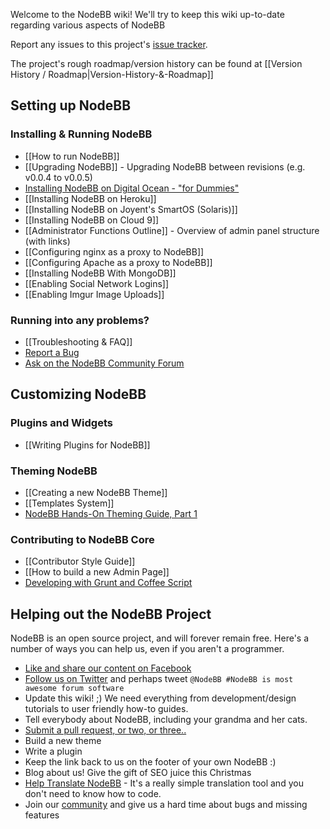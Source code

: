 Welcome to the NodeBB wiki! We'll try to keep this wiki up-to-date regarding various aspects of NodeBB

Report any issues to this project's [issue tracker](https://github.com/designcreateplay/NodeBB/issues).

The project's rough roadmap/version history can be found at [[Version History / Roadmap|Version-History-&-Roadmap]]

## Setting up NodeBB
### Installing & Running NodeBB

* [[How to run NodeBB]]
* [[Upgrading NodeBB]] - Upgrading NodeBB between revisions (e.g. v0.0.4 to v0.0.5)
* [Installing NodeBB on Digital Ocean - "for Dummies"](http://burnaftercompiling.com/nodebb/setting-up-a-nodebb-forum-for-dummies/)
* [[Installing NodeBB on Heroku]]
* [[Installing NodeBB on Joyent's SmartOS (Solaris)]]
* [[Installing NodeBB on Cloud 9]]
* [[Administrator Functions Outline]] - Overview of admin panel structure (with links)
* [[Configuring nginx as a proxy to NodeBB]]
* [[Configuring Apache as a proxy to NodeBB]]
* [[Installing NodeBB With MongoDB]]
* [[Enabling Social Network Logins]]
* [[Enabling Imgur Image Uploads]]

### Running into any problems?

* [[Troubleshooting & FAQ]]
* [Report a Bug](https://github.com/designcreateplay/NodeBB/issues)
* [Ask on the NodeBB Community Forum](http://community.nodebb.org)


## Customizing NodeBB
### Plugins and Widgets
* [[Writing Plugins for NodeBB]]


### Theming NodeBB
* [[Creating a new NodeBB Theme]]
* [[Templates System]]
* [NodeBB Hands-On Theming Guide, Part 1](http://burnaftercompiling.com/nodebb/nodebb-hands-on-theming-guide-part-1/)

### Contributing to NodeBB Core

* [[Contributor Style Guide]]
* [[How to build a new Admin Page]]
* [Developing with Grunt and Coffee Script](https://github.com/frissdiegurke/nodebb-grunt-development)


## Helping out the NodeBB Project

NodeBB is an open source project, and will forever remain free. Here's a number of ways you can help us, even if you aren't a programmer.

* [Like and share our content on Facebook](http://www.facebook.com/NodeBB)
* [Follow us on Twitter](http://www.twitter.com/NodeBB) and perhaps tweet `@NodeBB #NodeBB is most awesome forum software`
* Update this wiki! ;) We need everything from development/design tutorials to user friendly how-to guides.
* Tell everybody about NodeBB, including your grandma and her cats.
* [Submit a pull request, or two, or three..](http://www.github.com/designcreateplay/NodeBB)
* Build a new theme
* Write a plugin
* Keep the link back to us on the footer of your own NodeBB :)
* Blog about us! Give the gift of SEO juice this Christmas
* [Help Translate NodeBB](https://www.transifex.com/projects/p/nodebb/) - It's a really simple translation tool and you don't need to know how to code.
* Join our [community](http://community.nodebb.org) and give us a hard time about bugs and missing features